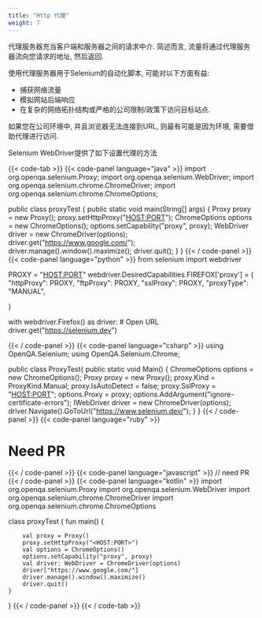 ```yaml
---
title: "Http 代理"
weight: 7
---
```


代理服务器充当客户端和服务器之间的请求中介.
简述而言, 流量将通过代理服务器流向您请求的地址, 然后返回.

使用代理服务器用于Selenium的自动化脚本, 
可能对以下方面有益:

* 捕获网络流量
* 模拟网站后端响应
* 在复杂的网络拓扑结构或严格的公司限制/政策下访问目标站点.

如果您在公司环境中, 
并且浏览器无法连接到URL, 
则最有可能是因为环境, 需要借助代理进行访问.

Selenium WebDriver提供了如下设置代理的方法

{{< code-tab >}}
  {{< code-panel language="java" >}}
import org.openqa.selenium.Proxy;
import org.openqa.selenium.WebDriver;
import org.openqa.selenium.chrome.ChromeDriver;
import org.openqa.selenium.chrome.ChromeOptions;

public class proxyTest {
  public static void main(String[] args) {
    Proxy proxy = new Proxy();
    proxy.setHttpProxy("<HOST:PORT>");
    ChromeOptions options = new ChromeOptions();
    options.setCapability("proxy", proxy);
    WebDriver driver = new ChromeDriver(options);
    driver.get("https://www.google.com/");
    driver.manage().window().maximize();
    driver.quit();
  }
}
  {{< / code-panel >}}
  {{< code-panel language="python" >}}
from selenium import webdriver

PROXY = "<HOST:PORT>"
webdriver.DesiredCapabilities.FIREFOX['proxy'] = {
    "httpProxy": PROXY,
    "ftpProxy": PROXY,
    "sslProxy": PROXY,
    "proxyType": "MANUAL",

}

with webdriver.Firefox() as driver:
    # Open URL
    driver.get("https://selenium.dev")

  {{< / code-panel >}}
  {{< code-panel language="csharp" >}}
using OpenQA.Selenium;
using OpenQA.Selenium.Chrome;

public class ProxyTest{
	public static void Main() {
		ChromeOptions options = new ChromeOptions();
		Proxy proxy = new Proxy();
		proxy.Kind = ProxyKind.Manual;
		proxy.IsAutoDetect = false;
		proxy.SslProxy = "<HOST:PORT>";
		options.Proxy = proxy;
		options.AddArgument("ignore-certificate-errors");
		IWebDriver driver = new ChromeDriver(options);
		driver.Navigate().GoToUrl("https://www.selenium.dev/");
	}
}
  {{< / code-panel >}}
  {{< code-panel language="ruby" >}}
 # Need PR
  {{< / code-panel >}}
  {{< code-panel language="javascript" >}}
// need PR
  {{< / code-panel >}}
  {{< code-panel language="kotlin" >}}
import org.openqa.selenium.Proxy
import org.openqa.selenium.WebDriver
import org.openqa.selenium.chrome.ChromeDriver
import org.openqa.selenium.chrome.ChromeOptions

class proxyTest {
    fun main() {

        val proxy = Proxy()
        proxy.setHttpProxy("<HOST:PORT>")
        val options = ChromeOptions()
        options.setCapability("proxy", proxy)
        val driver: WebDriver = ChromeDriver(options)
        driver["https://www.google.com/"]
        driver.manage().window().maximize()
        driver.quit()
    }
}
  {{< / code-panel >}}
{{< / code-tab >}}
